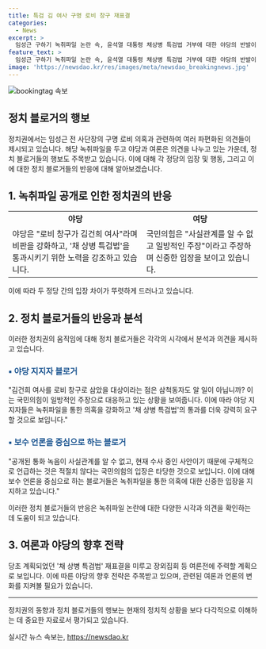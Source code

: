 ```yaml
---
title: 특검 김 여사 구명 로비 창구 재표결
categories:
  - News
excerpt: >
  임성근 구하기 녹취파일 논란 속, 윤석열 대통령 채상병 특검법 거부에 대한 야당의 반발이 고조되고 있습니다. 국민의힘과 민주당은 각각 구명로비 의혹과 관련된 김건희 여사의 역할에 대해 입장을 밝히며 공방 중입니다. 또한, 채상병 특검법을 둘러싼 여론전이 치열해지고 있으며, 국민의힘이 헌법재판소에 권한쟁의심판을 청구할 방침이라고 합니다. 녹취파일 논란과 관련된 여야의 입장 차이와 향후 모색 중인 상황을 주목할 필요가 있습니다.
feature_text: >
  임성근 구하기 녹취파일 논란 속, 윤석열 대통령 채상병 특검법 거부에 대한 야당의 반발이 고조되고 있습니다. 국민의힘과 민주당은 각각 구명로비 의혹과 관련된 김건희 여사의 역할에 대해 입장을 밝히며 공방 중입니다. 또한, 채상병 특검법을 둘러싼 여론전이 치열해지고 있으며, 국민의힘이 헌법재판소에 권한쟁의심판을 청구할 방침이라고 합니다. 녹취파일 논란과 관련된 여야의 입장 차이와 향후 모색 중인 상황을 주목할 필요가 있습니다.
image: 'https://newsdao.kr/res/images/meta/newsdao_breakingnews.jpg'
---
```


<p><img src="https://newsdao.kr/res/images/meta/newsdao_breakingnews.jpg" alt="bookingtag 속보" /></p>

<h2>정치 블로거의 행보</h2>

<p data-ke-size="size16">정치권에서는 임성근 전 사단장의 구명 로비 의혹과 관련하여 여러 파편화된 의견들이 제시되고 있습니다. 해당 녹취파일을 두고 야당과 여론은 의견을 나누고 있는 가운데, 정치 블로거들의 행보도 주목받고 있습니다. 이에 대해 각 정당의 입장 및 행동, 그리고 이에 대한 정치 블로거들의 반응에 대해 알아보겠습니다.</p>

<h2 data-ke-size="size26">1. 녹취파일 공개로 인한 정치권의 반응</h2>

<table>
    <tr>
        <td style="text-align: center; height: 17px;"><b>야당</b></td>
        <td style="text-align: center; height: 17px;"><b>여당</b></td>
    </tr>
    <tr>
        <td>야당은 "로비 창구가 김건희 여사"라며 비판을 강화하고, '채 상병 특검법'을 통과시키기 위한 노력을 강조하고 있습니다.</td>
        <td>국민의힘은 "사실관계를 알 수 없고 일방적인 주장"이라고 주장하며 신중한 입장을 보이고 있습니다.</td>
    </tr>
</table>

<p data-ke-size="size16">이에 따라 두 정당 간의 입장 차이가 뚜렷하게 드러나고 있습니다.</p>

<h2 data-ke-size="size26">2. 정치 블로거들의 반응과 분석</h2>

<p data-ke-size="size16">이러한 정치권의 움직임에 대해 정치 블로거들은 각각의 시각에서 분석과 의견을 제시하고 있습니다. </p>

<h3><b><span style="color: #1a5490;">▪ 야당 지지자 블로거</span></b></h3>

<p data-ke-size="size16">"김건희 여사를 로비 창구로 삼았을 대상이라는 점은 삼척동자도 알 일이 아닙니까? 이는 국민의힘이 일방적인 주장으로 대응하고 있는 상황을 보여줍니다. 이에 따라 야당 지지자들은 녹취파일을 통한 의혹을 강화하고 '채 상병 특검법'의 통과를 더욱 강력히 요구할 것으로 보입니다."</p>

<h3><b><span style="color: #1a5490;">▪ 보수 언론을 중심으로 하는 블로거</span></b></h3>

<p data-ke-size="size16">"공개된 통화 녹음이 사실관계를 알 수 없고, 현재 수사 중인 사안이기 때문에 구체적으로 언급하는 것은 적절치 않다는 국민의힘의 입장은 타당한 것으로 보입니다. 이에 대해 보수 언론을 중심으로 하는 블로거들은 녹취파일을 통한 의혹에 대한 신중한 입장을 지지하고 있습니다."</p>

<p data-ke-size="size16">이러한 정치 블로거들의 반응은 녹취파일 논란에 대한 다양한 시각과 의견을 확인하는 데 도움이 되고 있습니다. </p>

<h2 data-ke-size="size26">3. 여론과 야당의 향후 전략</h2>

<p data-ke-size="size16">당초 계획되었던 '채 상병 특검법' 재표결을 미루고 장외집회 등 여론전에 주력할 계획으로 보입니다. 이에 따른 야당의 향후 전략은 주목받고 있으며, 관련된 여론과 언론의 변화를 지켜볼 필요가 있습니다.</p>

<hr>

<p data-ke-size="size16">정치권의 동향과 정치 블로거들의 행보는 현재의 정치적 상황을 보다 다각적으로 이해하는 데 중요한 자료로서 평가되고 있습니다.</p>
실시간 뉴스 속보는, <a href="https://newsdao.kr" rel="dofollow">https://newsdao.kr</a>



